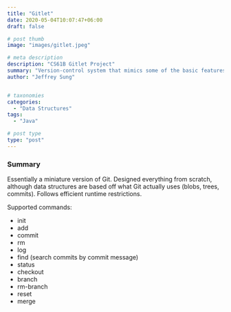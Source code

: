 ```yaml
---
title: "Gitlet"
date: 2020-05-04T10:07:47+06:00
draft: false

# post thumb
image: "images/gitlet.jpeg"

# meta description
description: "CS61B Gitlet Project"
summary: "Version-control system that mimics some of the basic features of the popular system Git"
author: "Jeffrey Sung"


# taxonomies
categories: 
  - "Data Structures"
tags:
  - "Java"

# post type
type: "post"
---
```

### Summary
Essentially a miniature version of Git. Designed everything from scratch, although data structures are based off what Git actually uses (blobs, trees, commits). Follows efficient runtime restrictions.

Supported commands:
- init
- add
- commit
- rm
- log
- find (search commits by commit message)
- status
- checkout
- branch
- rm-branch
- reset
- merge